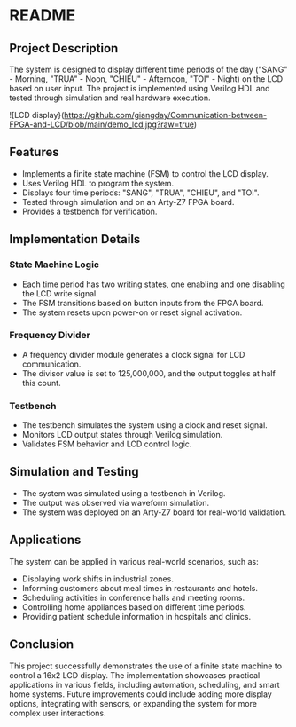 # README


## Project Description

The system is designed to display different time periods of the day ("SANG" - Morning, "TRUA" - Noon, "CHIEU" - Afternoon, "TOI" - Night) on the LCD based on user input. The project is implemented using Verilog HDL and tested through simulation and real hardware execution.

![LCD display}(https://github.com/giangday/Communication-between-FPGA-and-LCD/blob/main/demo_lcd.jpg?raw=true)

## Features

- Implements a finite state machine (FSM) to control the LCD display.
- Uses Verilog HDL to program the system.
- Displays four time periods: "SANG", "TRUA", "CHIEU", and "TOI".
- Tested through simulation and on an Arty-Z7 FPGA board.
- Provides a testbench for verification.

## Implementation Details

### State Machine Logic

- Each time period has two writing states, one enabling and one disabling the LCD write signal.
- The FSM transitions based on button inputs from the FPGA board.
- The system resets upon power-on or reset signal activation.

### Frequency Divider

- A frequency divider module generates a clock signal for LCD communication.
- The divisor value is set to 125,000,000, and the output toggles at half this count.

### Testbench

- The testbench simulates the system using a clock and reset signal.
- Monitors LCD output states through Verilog simulation.
- Validates FSM behavior and LCD control logic.

## Simulation and Testing

- The system was simulated using a testbench in Verilog.
- The output was observed via waveform simulation.
- The system was deployed on an Arty-Z7 board for real-world validation.

## Applications

The system can be applied in various real-world scenarios, such as:

- Displaying work shifts in industrial zones.
- Informing customers about meal times in restaurants and hotels.
- Scheduling activities in conference halls and meeting rooms.
- Controlling home appliances based on different time periods.
- Providing patient schedule information in hospitals and clinics.

## Conclusion

This project successfully demonstrates the use of a finite state machine to control a 16x2 LCD display. The implementation showcases practical applications in various fields, including automation, scheduling, and smart home systems. Future improvements could include adding more display options, integrating with sensors, or expanding the system for more complex user interactions.
